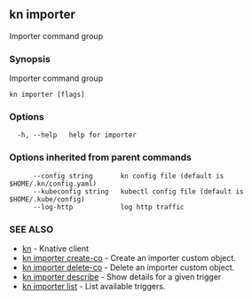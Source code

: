 ## kn importer

Importer command group

### Synopsis

Importer command group

```
kn importer [flags]
```

### Options

```
  -h, --help   help for importer
```

### Options inherited from parent commands

```
      --config string       kn config file (default is $HOME/.kn/config.yaml)
      --kubeconfig string   kubectl config file (default is $HOME/.kube/config)
      --log-http            log http traffic
```

### SEE ALSO

* [kn](kn.md)	 - Knative client
* [kn importer create-co](kn_importer_create-co.md)	 - Create an importer custom object.
* [kn importer delete-co](kn_importer_delete-co.md)	 - Delete an importer custom object.
* [kn importer describe](kn_importer_describe.md)	 - Show details for a given trigger
* [kn importer list](kn_importer_list.md)	 - List available triggers.

